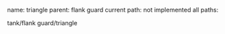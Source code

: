 name: triangle
parent: flank guard
current path: not implemented
all paths:

  tank/flank guard/triangle
